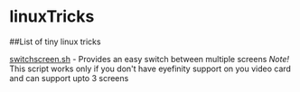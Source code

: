 # linuxTricks
##List of tiny linux tricks

[switchscreen.sh](https://github.com/bekhzod0725/linuxTricks/blob/master/switchscreen.sh) - Provides an easy switch between multiple screens
    *Note!* This script works only if you don't have eyefinity support on you video card and can support upto 3 screens
